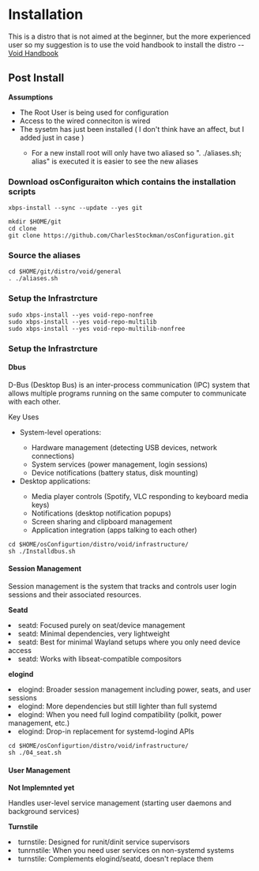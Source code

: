 # Installation

This is a distro that is not aimed at the beginner, but the more experienced user so my suggestion is to use the void handbook to install the distro -- [Void Handbook](https://docs.voidlinux.org/)


## Post Install

<b>Assumptions</b>
<ul>
  <li>The Root User is being used for configuration</li>
  <li>Access to the wired conneciton is wired</li>
  <li>The sysetm has just been installed ( I don't think have an affect, but I added just in case )</li>
  <ul>
    <li>For a new install root will only have two aliased so ". ./aliases.sh; alias" is executed it is easier to see the new aliases</li>
  </ul>
</ul>

### Download osConfiguraiton which contains the installation scripts

```
xbps-install --sync --update --yes git

mkdir $HOME/git
cd clone
git clone https://github.com/CharlesStockman/osConfiguration.git
```

### Source the aliases 
```
cd $HOME/git/distro/void/general
. ./aliases.sh
```

### Setup the Infrastrcture
```
sudo xbps-install --yes void-repo-nonfree
sudo xbps-install --yes void-repo-multilib
sudo xbps-install --yes void-repo-multilib-nonfree
```

### Setup the Infrastrcture

#### Dbus 

D-Bus (Desktop Bus) is an inter-process communication (IPC) system that allows multiple programs running on the same computer to communicate with each other.

Key Uses
<ul>
<li>System-level operations:</li>
   <ul>
      <li>Hardware management (detecting USB devices, network connections)</li>
      <li>System services (power management, login sessions)</li>
      <li>Device notifications (battery status, disk mounting)</li>
   </ul>
<li>Desktop applications:</li>
   <ul>
     <li>Media player controls (Spotify, VLC responding to keyboard media keys)</li>
     <li>Notifications (desktop notification popups)</li>
     <li>Screen sharing and clipboard management</li>
     <li>Application integration (apps talking to each other)</li>
   </ul>
</ul>

```
cd $HOME/osConfigurtion/distro/void/infrastructure/
sh ./Installdbus.sh
```

#### Session Management 

Session management is the system that tracks and controls user login sessions and their associated resources.

<b>Seatd</b>
<li>seatd: Focused purely on seat/device management</li>
<li>seatd: Minimal dependencies, very lightweight</li>
<li>seatd: Best for minimal Wayland setups where you only need device access</li>
<li>seatd: Works with libseat-compatible compositors</li>

<b>elogind</b>
<li>elogind: Broader session management including power, seats, and user sessions</li>
<li>elogind: More dependencies but still lighter than full systemd</li>
<li>elogind: When you need full logind compatibility (polkit, power management, etc.)</li>
<li>elogind: Drop-in replacement for systemd-logind APIs</li>

```
cd $HOME/osConfigurtion/distro/void/infrastructure/
sh ./04_seat.sh
```
#### User Management

<b>Not Implemnted yet</b>

Handles user-level service management (starting user daemons and background services)

<b>Turnstile</b>
<li>turnstile: Designed for runit/dinit service supervisors</li>
<li>tunrnstile: When you need user services on non-systemd systems</li>
<li>turnstile: Complements elogind/seatd, doesn't replace them</li>

